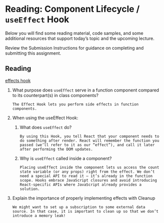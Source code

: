 Reading: Component Lifecycle / `useEffect` Hook
===============================================

Below you will find some reading material, code samples, and some additional resources that support today’s topic and the upcoming lecture.

Review the Submission Instructions for guidance on completing and submitting this assignment.

Reading
-------

[effects hook](https://reactjs.org/docs/hooks-effect.html)

1.  What purpose does `useEffect` serve in a function component compared to its counterpart(s) in class components?

    ```
    The Effect Hook lets you perform side effects in function components.
    ```


2.  When using the useEffect Hook:
    1.  What does `useEffect` do?

        ```
        By using this Hook, you tell React that your component needs to do something after render. React will remember the function you passed (we’ll refer to it as our “effect”), and call it later after performing the DOM updates.
        ```

    2.  Why is `useEffect` called inside a component?

        ```
        Placing useEffect inside the component lets us access the count state variable (or any props) right from the effect. We don’t need a special API to read it — it’s already in the function scope. Hooks embrace JavaScript closures and avoid introducing React-specific APIs where JavaScript already provides a solution.
        ```

3.  Explain the importance of properly implementing effects with Cleanup

    ```
    We might want to set up a subscription to some external data source. In that case, it is important to clean up so that we don’t introduce a memory leak! 
    ```
